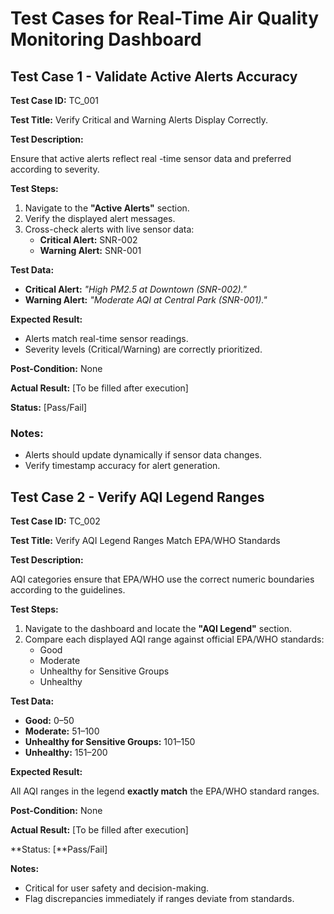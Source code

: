 # **Test Cases for Real-Time Air Quality Monitoring Dashboard**

## **Test Case 1 - Validate Active Alerts Accuracy**

**Test Case ID:** TC_001

**Test Title:** Verify Critical and Warning Alerts Display Correctly.

**Test Description:**

Ensure that active alerts reflect real -time sensor data and preferred according to severity.

**Test Steps:**

1. Navigate to the **"Active Alerts"** section.
2. Verify the displayed alert messages.
3. Cross-check alerts with live sensor data:
    - **Critical Alert:** SNR-002
    - **Warning Alert:** SNR-001

**Test Data:**

- **Critical Alert:** *"High PM2.5 at Downtown (SNR-002)."*
- **Warning Alert:** *"Moderate AQI at Central Park (SNR-001)."*

**Expected Result:**

- Alerts match real-time sensor readings.
- Severity levels (Critical/Warning) are correctly prioritized.

**Post-Condition:** None

**Actual Result:** [To be filled after execution]

**Status:** [Pass/Fail]

### **Notes:**

- Alerts should update dynamically if sensor data changes.
- Verify timestamp accuracy for alert generation.



## Test Case 2 - Verify AQI Legend Ranges

**Test Case ID:** TC_002

**Test Title:** Verify AQI Legend Ranges Match EPA/WHO Standards

**Test Description:**

AQI categories ensure that EPA/WHO use the correct numeric boundaries according to the guidelines.

**Test Steps:**

1. Navigate to the dashboard and locate the **"AQI Legend"** section.
2. Compare each displayed AQI range against official EPA/WHO standards:
   - Good
   - Moderate
   - Unhealthy for Sensitive Groups
   - Unhealthy

**Test Data:**

- **Good:** 0–50
- **Moderate:** 51–100
- **Unhealthy for Sensitive Groups:** 101–150
- **Unhealthy:** 151–200

**Expected Result:**

All AQI ranges in the legend **exactly match** the EPA/WHO standard ranges.

**Post-Condition:** None

**Actual Result:** [To be filled after execution]

**Status: [**Pass/Fail]

**Notes:**

- Critical for user safety and decision-making.
- Flag discrepancies immediately if ranges deviate from standards.